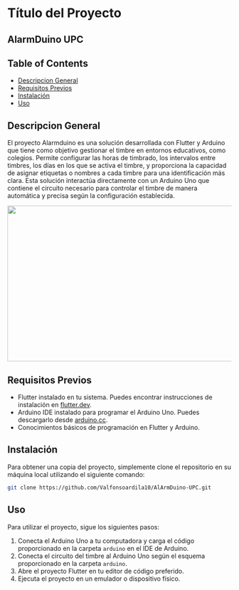 # Título del Proyecto
## **AlarmDuino UPC**

## **Table of Contents**
- [Descripcion General](#descripcion)
- [Requisitos Previos](#requisitos-previos)
- [Instalación](#instalación)
- [Uso](#uso)

## Descripcion General

El proyecto Alarmduino es una solución desarrollada con Flutter y Arduino que tiene como objetivo gestionar el timbre en entornos educativos, como colegios. Permite configurar las horas de timbrado, los intervalos entre timbres, los días en los que se activa el timbre, y proporciona la capacidad de asignar etiquetas o nombres a cada timbre para una identificación más clara. Esta solución interactúa directamente con un Arduino Uno que contiene el circuito necesario para controlar el timbre de manera automática y precisa según la configuración establecida.

<img src="https://github.com/Valfonsoardila10/AlArmDuino-UPC/assets/106699036/61a01307-b83a-4bfc-8735-9f3a241a1ed2.png" width="600" height="350">

## Requisitos Previos

- Flutter instalado en tu sistema. Puedes encontrar instrucciones de instalación en [flutter.dev](https://flutter.dev/docs/get-started/install).
- Arduino IDE instalado para programar el Arduino Uno. Puedes descargarlo desde [arduino.cc](https://www.arduino.cc/en/Main/Software).
- Conocimientos básicos de programación en Flutter y Arduino.

## Instalación

Para obtener una copia del proyecto, simplemente clone el repositorio en su máquina local utilizando el siguiente comando:

```bash
git clone https://github.com/Valfonsoardila10/AlArmDuino-UPC.git
```

## Uso

Para utilizar el proyecto, sigue los siguientes pasos:

1. Conecta el Arduino Uno a tu computadora y carga el código proporcionado en la carpeta `arduino` en el IDE de Arduino.
2. Conecta el circuito del timbre al Arduino Uno según el esquema proporcionado en la carpeta `arduino`.
3. Abre el proyecto Flutter en tu editor de código preferido.
4. Ejecuta el proyecto en un emulador o dispositivo físico.



